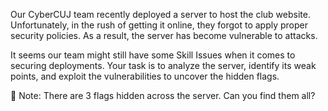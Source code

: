 Our CyberCUJ team recently deployed a server to host the club website. Unfortunately, in the rush of getting it online, they forgot to apply proper security policies. As a result, the server has become vulnerable to attacks.

It seems our team might still have some Skill Issues when it comes to securing deployments. Your task is to analyze the server, identify its weak points, and exploit the vulnerabilities to uncover the hidden flags.

🔎 Note: There are 3 flags hidden across the server. Can you find them all?
